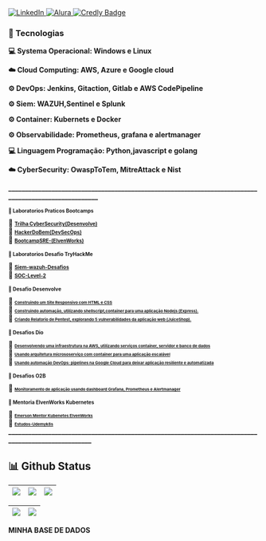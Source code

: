 <a href="https://www.linkedin.com/in/brunosantos88/" target="_blank">
    <img src="https://img.shields.io/badge/LinkedIn-0077B5?style=flat-square&logo=linkedin&logoColor=white" alt="LinkedIn">
</a>
<a href="https://cursos.alura.com.br/user/ilovegamesrpg" target="_blank">
    <img src="https://img.shields.io/badge/Alura-52B6FF?style=flat-square&logo=alura&logoColor=white" alt="Alura">
</a>
<a href="https://www.credly.com/users/bruno-santos-ferreira-da-silva" target="_blank">
    <img src="https://img.shields.io/badge/Certificações-4285F4?style=flat-square" alt="Credly Badge">
</a>

<p align="left">
<h3> 🔗 Tecnologias</h3>
<b> 💻 Systema Operacional: Windows e Linux </b> <br> </p>  
<b> ☁️ Cloud Computing: AWS, Azure e Google cloud </b> <br> </p>
<b> ⚙️ DevOps: Jenkins, Gitaction, Gitlab  e AWS CodePipeline</b>  </p>
<b> ⚙️ Siem: WAZUH,Sentinel e Splunk </p>
<b> ⚙️ Container: Kubernets e Docker</p>
<b> ⚙️ Observabilidade: Prometheus, grafana e alertmanager </b> </p>
<b> 💻 Linguagem Programação: Python,javascript e golang </b> </p>
<b> ☁️ CyberSecurity: OwaspToTem, MitreAttack e Nist </b> </p>
 </p>
______________________________________________________________________________________________________

<h3 style="font-size: 10px;"> 🔗 Laboratorios Praticos Bootcamps</h3>
📕 <a href="https://github.com/BrunoSantos88/Desenvolve-Security.git/" style="font-size: 10px;">Trilha CyberSecurity(Desenvolve)</a><br>
📕 <a href="https://github.com/BrunoSantos88/Hacker_do_bem/tree/especializado/" style="font-size: 10px;">HackerDoBem(DevSecOps)</a><br>
📕 <a href="https://github.com/BrunoSantos88/elven-bootcamp-sre.git/" style="font-size: 10px;">BootcampSRE-(ElvenWorks)</a><br>


<h3 style="font-size: 10px;"> 🔗 Laboratorios Desafio TryHackMe </h3>
📕 <a href="" style="font-size: 10px;">Siem-wazuh-Desafios</a><br>
📕 <a href="" style="font-size: 10px;">SOC-Level-2</a><br>


<h3 style="font-size: 10px;"> 🔗 Desafio Desenvolve </h3>
🎯 <a href="https://github.com/BrunoSantos88/Desenvolve-Trilha-SI/tree/desafio/" style="font-size: 8px;"> Construindo um Site Responsivo com HTML e CSS </a><br>
🎯 <a href="https://github.com/BrunoSantos88/Desenvolve-Trilha-SI/tree/desafio2/" style="font-size: 8px;"> Construindo automação, utilizando shellscript,container para uma aplicação Nodejs (Express).</a><br>
🎯 <a href="https://github.com/BrunoSantos88/Desenvolve-Trilha-SI/tree/desafio3/" style="font-size: 8px;"> Criando Relatorio de Pentest, explorando 5 vulnerabilidades da aplicação web (JuiceShop). </a><br>

<h3 style="font-size: 10px;"> 🔗 Desafios Dio </h3>
🎯 <a href="https://github.com/BrunoSantos88/bootcamp-linux-dio/" style="font-size: 8px;">Desenvolvendo uma infraestrutura na AWS, utilizando serviços container, servidor e banco de dados</a><br>
🎯 <a href="https://github.com/BrunoSantos88/GoogleCloud-Desafio-Dio-Experience/tree/main/desafio-kubernetes/" style="font-size: 8px;">Usando arquitetura micrososerviço com container para uma aplicação escalável</a><br>
🎯 <a href="https://github.com/BrunoSantos88/GoogleCloud-Desafio-Dio-Experience/" style="font-size: 8px;">Usando automação DevOps: pipelines na Google Cloud para deixar aplicação resiliente e automatizada</a>

<h3 style="font-size: 10px;"> 🔗 Desafios O2B </h3>
🎯 <a href="https://github.com/BrunoSantos88/desafio_o11y_bruno.git/" style="font-size: 8px;">Monitoramento de aplicação usando dashboard Grafana, Prometheus e Alertmanager</a><br>

<h3 style="font-size: 10px;"> 🔗 Mentoria ElvenWorks Kubernetes </h3>
🎯 <a href="https://github.com/BrunoSantos88/kubernetes-ansible/" style="font-size: 8px;">Emerson Mentor Kubenetes ElvenWorks</a><br>
🎯 <a href="https://github.com/BrunoSantos88/kubernets/" style="font-size: 8px;">Estudos-Udemyk8s</a><br>

</li>
 ____________________________________________________________________________________________________

 

## 📊 Github Status
| ![](http://github-profile-summary-cards.vercel.app/api/cards/stats?username=BrunoSantos88&theme=blueberry) | ![](http://github-profile-summary-cards.vercel.app/api/cards/repos-per-language?username=BrunoSantos88&theme=blueberry) | ![](http://github-profile-summary-cards.vercel.app/api/cards/most-commit-language?username=BrunoSantos88&theme=blueberry) |
| :-: | :-: | :-: |

|![](http://github-profile-summary-cards.vercel.app/api/cards/productive-time?username=BrunoSantos88&theme=blueberry&utcOffset=8) |![](http://github-profile-summary-cards.vercel.app/api/cards/profile-details?username=BrunoSantos88&theme=blueberry)| 
| :-: | :-: |

MINHA BASE DE DADOS
